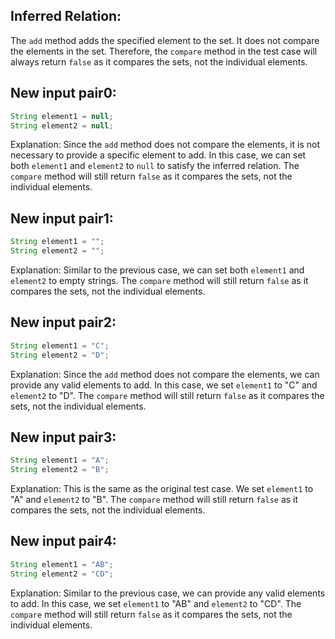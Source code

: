 ## Inferred Relation:
The `add` method adds the specified element to the set. It does not compare the elements in the set. Therefore, the `compare` method in the test case will always return `false` as it compares the sets, not the individual elements.

## New input pair0:
```java
String element1 = null;
String element2 = null;
```
Explanation: Since the `add` method does not compare the elements, it is not necessary to provide a specific element to add. In this case, we can set both `element1` and `element2` to `null` to satisfy the inferred relation. The `compare` method will still return `false` as it compares the sets, not the individual elements.

## New input pair1:
```java
String element1 = "";
String element2 = "";
```
Explanation: Similar to the previous case, we can set both `element1` and `element2` to empty strings. The `compare` method will still return `false` as it compares the sets, not the individual elements.

## New input pair2:
```java
String element1 = "C";
String element2 = "D";
```
Explanation: Since the `add` method does not compare the elements, we can provide any valid elements to add. In this case, we set `element1` to "C" and `element2` to "D". The `compare` method will still return `false` as it compares the sets, not the individual elements.

## New input pair3:
```java
String element1 = "A";
String element2 = "B";
```
Explanation: This is the same as the original test case. We set `element1` to "A" and `element2` to "B". The `compare` method will still return `false` as it compares the sets, not the individual elements.

## New input pair4:
```java
String element1 = "AB";
String element2 = "CD";
```
Explanation: Similar to the previous case, we can provide any valid elements to add. In this case, we set `element1` to "AB" and `element2` to "CD". The `compare` method will still return `false` as it compares the sets, not the individual elements.
